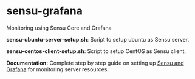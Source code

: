 # sensu-grafana
Monitoring using Sensu Core and Grafana

<strong>sensu-ubuntu-server-setup.sh</strong>: Script to setup ubuntu as Sensu server.

<strong>sensu-centos-client-setup.sh</strong>: Script to setup CentOS as Sensu client.

<strong>Documentation:</strong>
Complete step by step guide on setting up <a href="https://vimalpaliwal.com/blog/2019/01/b2ec0881fd/setting-up-resource-monitoring-using-sensu-core-and-grafana.html">Sensu and Grafana</a> for monitoring server resources.
